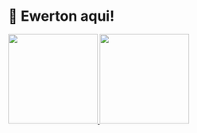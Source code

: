 # 👋 Ewerton aqui!

<div>
  <a href="https://github.com/ewertonPeters/github-readme-stats">
    <img height="180em" src="https://github-readme-stats.vercel.app/api?username=ewertonPeters&include_all_commits=true&show_icons=true&theme=dark">
    <img height="180em" src="https://github-readme-stats.vercel.app/api/top-langs/?username=ewertonPeters&langs_count=10&layout=compact&theme=dark">
</div>
<!--
**ewertonPeters/ewertonpeters** is a ✨ _special_ ✨ repository because its `README.md` (this file) appears on your GitHub profile.

Here are some ideas to get you started:

- 🔭 I’m currently working on ...
- 🌱 I’m currently learning ...
- 👯 I’m looking to collaborate on ...
- 🤔 I’m looking for help with ...
- 💬 Ask me about ...
- 📫 How to reach me: ...
- 😄 Pronouns: ...
- ⚡ Fun fact: ...
-->
